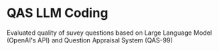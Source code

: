 # QAS LLM Coding
 Evaluated quality of suvey questions based on Large Language Model (OpenAI's API) and Question Appraisal System (QAS-99)
